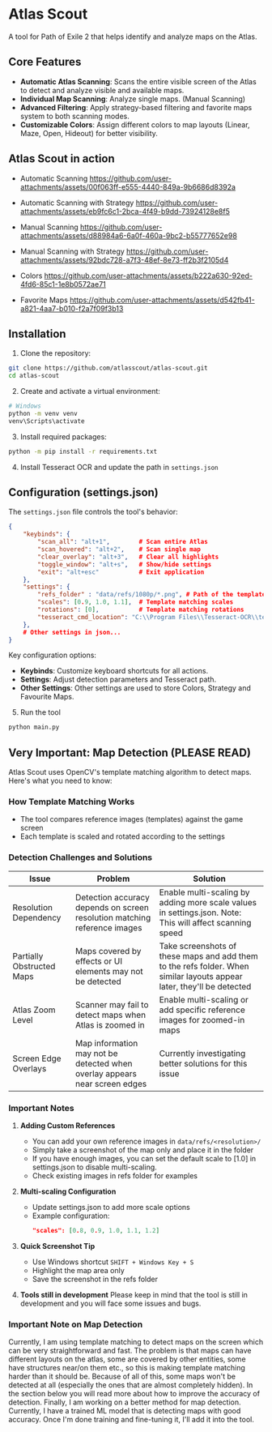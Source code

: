# Atlas Scout

A tool for Path of Exile 2 that helps identify and analyze maps on the Atlas.

## Core Features

- **Automatic Atlas Scanning**: Scans the entire visible screen of the Atlas to detect and analyze visible and available maps.
- **Individual Map Scanning**: Analyze single maps. (Manual Scanning)
- **Advanced Filtering**: Apply strategy-based filtering and favorite maps system to both scanning modes.
- **Customizable Colors**: Assign different colors to map layouts (Linear, Maze, Open, Hideout) for better visibility.

## Atlas Scout in action
- Automatic Scanning
https://github.com/user-attachments/assets/00f063ff-e555-4440-849a-9b6686d8392a

- Automatic Scanning with Strategy
https://github.com/user-attachments/assets/eb9fc6c1-2bca-4f49-b9dd-73924128e8f5

- Manual Scanning
https://github.com/user-attachments/assets/d88984a6-6a0f-460a-9bc2-b55777652e98

- Manual Scanning with Strategy
https://github.com/user-attachments/assets/92bdc728-a7f3-48ef-8e73-ff2b3f2105d4

- Colors
https://github.com/user-attachments/assets/b222a630-92ed-4fd6-85c1-1e8b0572ae71

- Favorite Maps
https://github.com/user-attachments/assets/d542fb41-a821-4aa7-b010-f2a7f09f3b13


## Installation

1. Clone the repository:
```bash
git clone https://github.com/atlasscout/atlas-scout.git
cd atlas-scout
```

2. Create and activate a virtual environment:
```bash
# Windows
python -m venv venv
venv\Scripts\activate
```

3. Install required packages:
```bash
python -m pip install -r requirements.txt
```

4. Install Tesseract OCR and update the path in `settings.json` 

## Configuration (settings.json)

The `settings.json` file controls the tool's behavior:

```json
{
    "keybinds": {
        "scan_all": "alt+1",        # Scan entire Atlas
        "scan_hovered": "alt+2",    # Scan single map
        "clear_overlay": "alt+3",   # Clear all highlights
        "toggle_window": "alt+s",   # Show/hide settings
        "exit": "alt+esc"           # Exit application
    },    
    "settings": {
        "refs_folder" : "data/refs/1080p/*.png", # Path of the templates folder.
        "scales": [0.9, 1.0, 1.1],  # Template matching scales
        "rotations": [0],           # Template matching rotations
        "tesseract_cmd_location": "C:\\Program Files\\Tesseract-OCR\\tesseract.exe"
    }, 
    # Other settings in json...
}
```

Key configuration options:
- **Keybinds**: Customize keyboard shortcuts for all actions. 
- **Settings**: Adjust detection parameters and Tesseract path.
- **Other Settings**: Other settings are used to store Colors, Strategy and Favourite Maps.

5. Run the tool
```bash
python main.py
```

## Very Important: Map Detection (PLEASE READ)

Atlas Scout uses OpenCV's template matching algorithm to detect maps. Here's what you need to know:

### How Template Matching Works

- The tool compares reference images (templates) against the game screen
- Each template is scaled and rotated according to the settings

### Detection Challenges and Solutions

| Issue | Problem | Solution |
|-------|---------|----------|
| Resolution Dependency | Detection accuracy depends on screen resolution matching reference images | Enable multi-scaling by adding more scale values in settings.json. Note: This will affect scanning speed |
| Partially Obstructed Maps | Maps covered by effects or UI elements may not be detected | Take screenshots of these maps and add them to the refs folder. When similar layouts appear later, they'll be detected |
| Atlas Zoom Level | Scanner may fail to detect maps when Atlas is zoomed in | Enable multi-scaling or add specific reference images for zoomed-in maps |
| Screen Edge Overlays | Map information may not be detected when overlay appears near screen edges | Currently investigating better solutions for this issue |

### Important Notes

1. **Adding Custom References**
   - You can add your own reference images in `data/refs/<resolution>/`
   - Simply take a screenshot of the map only and place it in the folder
   - If you have enough images, you can set the default scale to [1.0] in settings.json to disable multi-scaling.
   - Check existing images in refs folder for examples

2. **Multi-scaling Configuration**
   - Update settings.json to add more scale options
   - Example configuration:
     ```json
     "scales": [0.8, 0.9, 1.0, 1.1, 1.2]
     ```

3. **Quick Screenshot Tip**
   - Use Windows shortcut `SHIFT + Windows Key + S`
   - Highlight the map area only
   - Save the screenshot in the refs folder

4. **Tools still in development**
Please keep in mind that the tool is still in development and you will face some issues and bugs.

### Important Note on Map Detection
Currently, I am using template matching to detect maps on the screen which can be very straightforward and fast. The problem is that maps can have different layouts on the atlas, some are covered by other entities, some have structures near/on them etc., so this is making template matching harder than it should be. Because of all of this, some maps won't be detected at all (especially the ones that are almost completely hidden). In the section below you will read more about how to improve the accuracy of detection. Finally, I am working on a better method for map detection. Currently, I have a trained ML model that is detecting maps with good accuracy. Once I'm done training and fine-tuning it, I'll add it into the tool.
